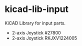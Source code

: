 # kicad-lib-input

KiCAD Library for input parts.

- 2-axis Joystick #27800
- 2-axis Joystick RKJXV1224005

